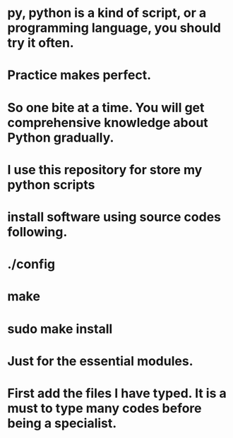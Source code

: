 # py, python is a kind of script, or a programming language, you should try it often.
# Practice makes perfect.
# So one bite at a time. You will get comprehensive knowledge about Python gradually.
# I use this repository for store my python scripts
# install software using source codes following.
# ./config
# make 
# sudo make install
# Just for the essential modules.
# First add the files I have typed. It is a must to type many codes before being a specialist.
